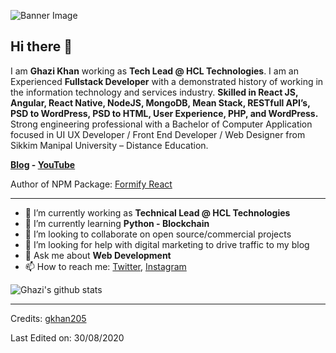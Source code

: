 ![Banner Image](https://github.com/gkhan205/gkhan205/blob/master/image/Banner.png)

## Hi there 👋

I am **Ghazi Khan** working as **Tech Lead @ HCL Technologies**. I am an Experienced **Fullstack Developer** with a demonstrated history of working in the information technology and services industry. **Skilled in React JS, Angular, React Native, NodeJS, MongoDB, Mean Stack, RESTfull API’s, PSD to WordPress, PSD to HTML, User Experience, PHP, and WordPress.** Strong engineering professional with a Bachelor of Computer Application focused in UI UX Developer / Front End Developer / Web Designer from Sikkim Manipal University – Distance Education.

**[Blog](https://codewithghazi.com/blog) - [YouTube](https://www.youtube.com/channel/UCio7gIFilw6wsgbTZAVOBrg)**

Author of NPM Package: [Formify React](https://www.npmjs.com/package/formify-react)

---

- 🔭 I’m currently working as **Technical Lead @ HCL Technologies**
- 🌱 I’m currently learning **Python - Blockchain**
- 👯 I’m looking to collaborate on open source/commercial projects
- 🤔 I’m looking for help with digital marketing to drive traffic to my blog
- 💬 Ask me about **Web Development**
- 📫 How to reach me:
  [Twitter](https://twitter.com/codewithghazi), [Instagram](https://instagram.com/codewithghazi)

![Ghazi's github stats](https://github-readme-stats.vercel.app/api?username=gkhan205&show_icons=true&hide_border=true)

-----
Credits: [gkhan205](https://github.com/gkhan205)

Last Edited on: 30/08/2020